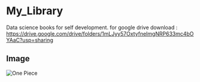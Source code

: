 # My_Library

Data science books for self development.
for google drive download : https://drive.google.com/drive/folders/1mLJyy57OxtyfneImgNRP633mc4bOYAaC?usp=sharing

## Image
![One Piece](https://preview.redd.it/spoilers-manga-1073-theory-about-the-one-piece-planet-v0-31dcbp9rasfa1.png?width=1920&format=png&auto=webp&s=3e7c52c5d952a868be9eb9f65a5a27bdea5e656d)
